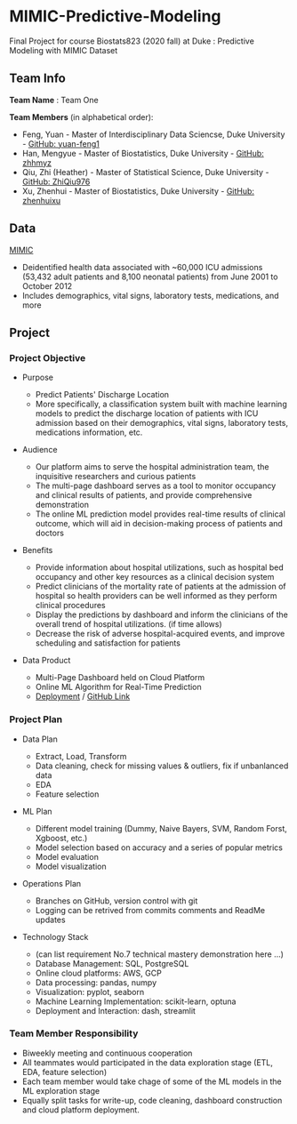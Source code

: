 # MIMIC-Predictive-Modeling

Final Project for course Biostats823 (2020 fall) at Duke : Predictive Modeling with MIMIC Dataset


## Team Info

**Team Name** : Team One

**Team Members** (in alphabetical order):

- Feng, Yuan - Master of Interdisciplinary Data Sciencse, Duke University - [GitHub: yuan-feng1](https://github.com/yuan-feng1)
- Han, Mengyue - Master of Biostatistics, Duke University - [GitHub: zhhmyz](https://github.com/zhhmyz)
- Qiu, Zhi (Heather) - Master of Statistical Science, Duke University - [GitHub: ZhiQiu976](https://github.com/ZhiQiu976)
- Xu, Zhenhui - Master of Biostatistics, Duke University - [GitHub: zhenhuixu](https://github.com/zhenhuixu)


## Data

[MIMIC](https://mimic.physionet.org)
- Deidentified health data associated with ~60,000 ICU admissions (53,432 adult patients and 8,100 neonatal patients) from June 2001 to October 2012
- Includes demographics, vital signs, laboratory tests, medications, and more


## Project

### Project Objective

- Purpose
    * Predict Patients' Discharge Location
    * More specifically, a classification system built with machine learning models to predict the discharge location of patients with ICU admission based on their demographics, vital signs, laboratory tests, medications information, etc.
    
- Audience
    * Our platform aims to serve the hospital administration team, the inquisitive researchers and curious  patients
    * The multi-page dashboard serves as a tool to monitor occupancy and clinical results of patients, and provide comprehensive demonstration
    * The online ML prediction model provides real-time results of clinical outcome, which will aid in decision-making process of patients and doctors

- Benefits
    * Provide information about hospital utilizations, such as hospital bed occupancy and other key resources as a clinical decision system
    * Predict clinicians of the mortality rate of patients at the admission of hospital so health providers can be well informed as they perform clinical procedures
    * Display the predictions by dashboard and inform the clinicians of the overall trend of hospital utilizations. (if time allows)
    * Decrease the risk of adverse hospital-acquired events, and improve scheduling and satisfaction for patients
    
- Data Product
    - Multi-Page Dashboard held on Cloud Platform
    - Online ML Algorithm for Real-Time Prediction
    - [Deployment](https://bios823-mimic-dashboard.ue.r.appspot.com/) / [GitHub Link](https://github.com/biostats823-final-project/MIMIC-Dashboard)


### Project Plan

- Data Plan
    - Extract, Load, Transform
    - Data cleaning, check for missing values & outliers, fix if unbanlanced data
    - EDA
    - Feature selection
    
- ML Plan
    - Different model training (Dummy, Naive Bayers, SVM, Random Forst, Xgboost, etc.)
    - Model selection based on accuracy and a series of popular metrics
    - Model evaluation 
    - Model visualization

- Operations Plan
    - Branches on GitHub, version control with git
    - Logging can be retrived from commits comments and ReadMe updates

- Technology Stack
    - (can list requirement No.7 technical mastery demonstration here ...)
    - Database Management: SQL, PostgreSQL
    - Online cloud platforms: AWS, GCP
    - Data processing: pandas, numpy 
    - Visualization: pyplot, seaborn
    - Machine Learning Implementation: scikit-learn, optuna
    - Deployment and Interaction: dash, streamlit


### Team Member Responsibility

- Biweekly meeting and continuous cooperation
- All teammates would participated in the data exploration stage (ETL, EDA, feature selection)
- Each team member would take chage of some of the ML models in the ML exploration stage
- Equally split tasks for write-up, code cleaning, dashboard construction and cloud platform deployment.







